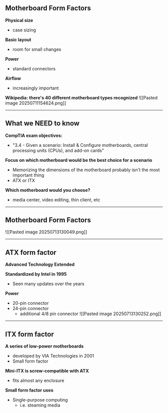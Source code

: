 ## Motherboard Form Factors
**Physical size**
- case sizing

**Basic layout**
- room for small changes

**Power**
- standard connectors

**Airflow**
- increasingly important

**Wikipedia: there's 40 different motherboard types recognized**
![[Pasted image 20250711154624.png]]

---
## What we NEED to know
**CompTIA exam objectives:**
- "3.4 - Given a scenario: Install & Configure motherboards, central processing units (CPUs), and add-on cards"

**Focus on which motherboard would be the best choice for a scenario**
- Memorizing the dimensions of the motherboard probably isn't the most important thing
- ATX or ITX

**Which motherboard would you choose?**
- media center, video editing, thin client, etc
---
## Motherboard Form Factors
![[Pasted image 20250713130049.png]]

---
## ATX form factor 
**Advanced Technology Extended**

**Standardized by Intel in 1995**
- Seen many updates over the years

**Power**
- 20-pin connector 
- 24-pin connector 
	- additional 4/8 pin connector 
![[Pasted image 20250713130252.png]]

---
## ITX form factor 
**A series of low-power motherboards**
- developed by VIA Technologies in 2001
- Small form factor 

**Mini-ITX is screw-compatible with ATX**
- fits almost any enclosure

**Small form factor uses**
- Single-purpose computing
	- i.e. steaming media 

